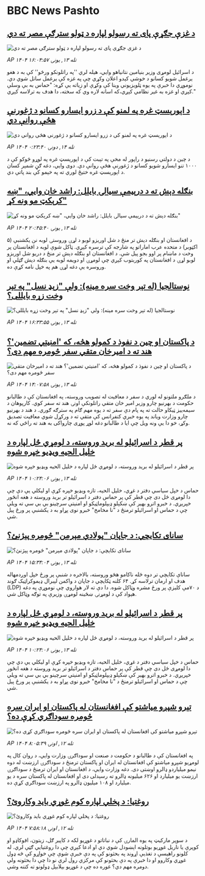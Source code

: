 # BBC News Pashto## [د غزې جګړې پای ته رسولو لپاره د ټولو سترګې مصر ته دي](https://www.bbc.com/pashto/articles/c701g7j8wy9o?at_medium=RSS&at_campaign=rss?at_campaign=githubrss)![د غزې جګړې پای ته رسولو لپاره د ټولو سترګې مصر ته دي](https://ichef.bbci.co.uk/ace/ws/240/cpsprodpb/051f/live/ed045f60-a1d8-11f0-92db-77261a15b9d2.jpg)_AP ۱۴۰۴ تله ۱۳, يونۍ ۱۶:۰۴:۵۷_د اسرائیل لومړی وزیر بنیامین نتانیاهو وايي، هیله لري ''په راتلونکو ورځو'' کې به د هغو یرغمل شویو کسانو د خوشي کېدو اعلان وکړي چې په غزه کې یرغمل ساتل شوي دي.
نوموړي دا خبرې په یوه ټلویزیوني وینا کې وکړې او زیاته یې کړه:
"حماس به بې وسلې کېږي او غزه به غیر نظامي کېږي،که اسانه لاره وي که سخته، دا هدف به ترلاسه کېږي."## [د اېورېسټ غره په لمنو کې د زرو ايسارو کسانو د ژغورنې هڅې روانې دي](https://www.bbc.com/pashto/articles/c07vlngnx8mo?at_medium=RSS&at_campaign=rss?at_campaign=githubrss)![د اېورېسټ غره په لمنو کې د زرو ايسارو کسانو د ژغورنې هڅې روانې دي](https://ichef.bbci.co.uk/ace/ws/240/cpsprodpb/3a26/live/bb0f5800-a225-11f0-928c-71dbb8619e94.jpg)_AP ۱۴۰۴ تله ۱۴, دونۍ ۰:۲۳:۴۰_د چين د دولتي رسنيو د راپور له مخې په تېبت کې د اېورېسټ غره په لوړو څوکو کې د ۱۰۰۰ تنو ايسارو شويو کسانو د ژغورنې هڅې روانې دي. دوی وايي، دغه ګڼ شمېر کسان د اېورېسټ غره ختيځ لوري ته په خېمو کې بند پاتې دي.## [بنګله دېش ته د درېیمې سيالۍ بايلل: راشد خان وايي، "ښه کرېکټ مو ونه کړ"](https://www.bbc.com/pashto/articles/cj0731vz8p5o?at_medium=RSS&at_campaign=rss?at_campaign=githubrss)![بنګله دېش ته د درېیمې سيالۍ بايلل: راشد خان وايي، "ښه کرېکټ مو ونه کړ"](https://ichef.bbci.co.uk/ace/ws/240/cpsprodpb/509a/live/a6b02bb0-a242-11f0-928c-71dbb8619e94.jpg)_AP ۱۴۰۴ تله ۱۳, يونۍ ۲۰:۴۵:۴۰_د افغانستان او بنګله دېش تر منځ د شل اوریزو لوبو د لړۍ وروستۍ لوبه نن يکشنبې (۵ اکټوبر) د متحده عرب اماراتو په شارجه کې ترسره کېږي. ټاکل شوې لوبه د افغانستان پر وخت د ماښام پر اوو بجو پیل شي. د افغانستان او بنګله دېش تر منځ د دریو شل اوریزو لوبو لړۍ د افغانستان په کوربتوب کېږي چې لومړۍ او دویمه لوبه یې بنګله دېش ګټلې او وروسره یې دغه لړۍ هم په خپل نامه کړې ده.## [نوستالجیا (له تېر وخت سره مینه): ولې "زېډ نسل" په تېر وخت زړه بایللی؟](https://www.bbc.com/pashto/articles/cr4q9vly9qlo?at_medium=RSS&at_campaign=rss?at_campaign=githubrss)![نوستالجیا (له تېر وخت سره مینه): ولې "زېډ نسل" په تېر وخت زړه بایللی؟](https://ichef.bbci.co.uk/ace/ws/240/cpsprodpb/fcff/live/9bb51a50-9233-11f0-9503-a35e38a7e112.jpg)_AP ۱۴۰۴ تله ۱۳, يونۍ ۱۶:۳۳:۵۵_## [ د پاکستان او چين د نفوذ د کمولو هڅه، که 'امنیتي تضمین'؟ هند ته د امیرخان متقي سفر څومره مهم دی؟](https://www.bbc.com/pashto/articles/c5yvr889pwqo?at_medium=RSS&at_campaign=rss?at_campaign=githubrss)![ د پاکستان او چين د نفوذ د کمولو هڅه، که 'امنیتي تضمین'؟ هند ته د امیرخان متقي سفر څومره مهم دی؟](https://ichef.bbci.co.uk/ace/ws/240/cpsprodpb/e3d1/live/e323bb70-a12f-11f0-a9f1-8d9167fcc08f.jpg)_AP ۱۴۰۴ تله ۱۳, يونۍ ۱۴:۰۷:۵۸_د ملګرو ملتونو له لوري د سفر د معافيت له تصویب وروسته، په افغانستان کې د طالبانو حکومت د بهرنيو چارو وزير امير خان متقي راتلونکې اونۍ هند ته سفر کوي. کارپوهان د سيمه‌ييز ټیکاو حالت ته په پام دې سفر ته د یوه مهم ګام په سترګه ګوري.
د هند د بهرنيو چارو وزارت وياند په يوه خبري کنفرانس کې متقي ته د ورکړل شوي معافيت تصديق وکړ، خو دا يې ونه ويل چې ايا د طالبانو دغه لوړ پوړی چارواکی به هند ته راځي که نه.## [پر قطر د اسرائيلو له برید وروسته، د لومړي ځل لپاره د خلیل الحیه ویډیو خپره شوه](https://www.bbc.com/pashto/articles/cg5elpv5nnzo?at_medium=RSS&at_campaign=rss?at_campaign=githubrss)![پر قطر د اسرائيلو له برید وروسته، د لومړي ځل لپاره د خلیل الحیه ویډیو خپره شوه](https://ichef.bbci.co.uk/ace/ws/240/cpsprodpb/1cfb/live/abe92f50-a1d4-11f0-928c-71dbb8619e94.jpg)_AP ۱۴۰۴ تله ۱۳, يونۍ ۱۰:۲۴:۰۶_حماس د خپل سیاسي دفتر د غړي، خلیل الحیه، تازه ويډيو خپره کړې او لیکلي یې دي چې دا لومړی ځل دی چې قطر کې پر حماس دفتر د اسرائيلو تر برید وروسته د هغه انځور خپریږي.
د خبرو اترو بهیر کې ښکېلو ډيپلوماټيکو او امنيتي سرچينو بي بي سي ته ویلي چې د حماس او اسرائيلو ترمنځ د "نا مخامخ" خبرو نوی پړاو به د یکشنبې پر ورځ پيل شي.## [سانای تکایچي: د جاپان "پولادي مېرمن" څومره پېژنئ؟](https://www.bbc.com/pashto/articles/c20vdyvwnv1o?at_medium=RSS&at_campaign=rss?at_campaign=githubrss)![سانای تکایچي: د جاپان "پولادي مېرمن" څومره پېژنئ؟](https://ichef.bbci.co.uk/ace/ws/240/cpsprodpb/6ee2/live/3948ea70-a19e-11f0-92db-77261a15b9d2.jpg)_AP ۱۴۰۴ تله ۱۳, يونۍ ۱۵:۳۴:۰۴_ساناې تکایچي تر دوه ځله ناکامو هڅو وروسته، بالاخره د شنبې پر ورځ خپل اوږدمهاله هدف او ارمان ترلاسه کړ.
 ۶۴ کلنه ټکایچي د جاپان د واکمن لېبرال ډیموکراټیک ګوند (LDP) د ۷۰مې کلیزې پر ورځ مشره وټاکل شوه. 
دا دې ته لار هواروي چې نوموړې په دغه هېواد کې د لومړنۍ ښځینه لومړۍ وزیرې په توګه وټاکل شي.## [پر قطر د اسرائيلو له برید وروسته، د لومړي ځل لپاره د خلیل الحیه ویډیو خپره شوه](https://www.bbc.com/pashto/articles/cg5elpv5nnzo?at_medium=RSS&at_campaign=rss?at_campaign=githubrss)![پر قطر د اسرائيلو له برید وروسته، د لومړي ځل لپاره د خلیل الحیه ویډیو خپره شوه](https://ichef.bbci.co.uk/ace/ws/240/cpsprodpb/1cfb/live/abe92f50-a1d4-11f0-928c-71dbb8619e94.jpg)_AP ۱۴۰۴ تله ۱۳, يونۍ ۱۰:۲۴:۰۶_حماس د خپل سیاسي دفتر د غړي، خلیل الحیه، تازه ويډيو خپره کړې او لیکلي یې دي چې دا لومړی ځل دی چې قطر کې پر حماس دفتر د اسرائيلو تر برید وروسته د هغه انځور خپریږي.
د خبرو اترو بهیر کې ښکېلو ډيپلوماټيکو او امنيتي سرچينو بي بي سي ته ویلي چې د حماس او اسرائيلو ترمنځ د "نا مخامخ" خبرو نوی پړاو به د یکشنبې پر ورځ پيل شي.## [تېرو شپږو میاشتو کې افغانستان له پاکستان او ایران سره څومره سوداګري کړې ده؟ ](https://www.bbc.com/pashto/articles/c9dx45wzl8po?at_medium=RSS&at_campaign=rss?at_campaign=githubrss)![تېرو شپږو میاشتو کې افغانستان له پاکستان او ایران سره څومره سوداګري کړې ده؟ ](https://ichef.bbci.co.uk/ace/ws/240/cpsprodpb/313c/live/104101b0-9d22-11f0-92db-77261a15b9d2.jpg)_AP ۱۴۰۴ تله ۱۲, اونۍ ۸:۰۵:۳۹_په افغانستان کې د طالبانو د حکومت د صنعت او سوداګرۍ وزارت وايي، د روان کال په لومړیو شپږو میاشتو کې افغانستان له ایران او پاکستان ترمنځ د سوداګرۍ ارزښت له دوه نیمو میلیاردو‌ ډالرو اوښتی دی.‌ دغه وزارت وايي، د افغانستان او ایران ترمنځ د سوداګرۍ ارزښت یو میلیارد او ۶۲۶ میلیونه ډالرو ته رسېدلی دی او افغانستان له پاکستان سره د یو میلیارد او ۱۰۸ میلیون ډالرو په ارزښت سوداګري کړې ده.## [روغتیا: د پخلي لپاره کوم غوړي باید وکاروئ؟ ](https://www.bbc.com/pashto/articles/c8rv2d7xxn7o?at_medium=RSS&at_campaign=rss?at_campaign=githubrss)![روغتیا: د پخلي لپاره کوم غوړي باید وکاروئ؟ ](https://ichef.bbci.co.uk/ace/ws/240/cpsprodpb/0634/live/40b33c30-9f9f-11f0-928c-71dbb8619e94.jpg)_AP ۱۴۰۴ تله ۱۲, اونۍ ۷:۵۸:۱۸_د سوپر مارکیټ په یوه المارۍ کې د نباتاتو د غوړيو لکه د کاپیر ګل، زیتون، افوکاډو او کوپرې یا ناریل غوړیو بوتلونه اېښودل شوي دي او ادعا کېږي چې دا روغتیايي ګټې لري.
له کلونو راهیسې د تغذیې اړوند په بحثونو کې په دې خبرې شوې چې خواړو کې څه ډول غوړي وکاروو او دا خبرې په دې بحثونو کې مرکزي رول لري نو دا چې دا بحثونه ولې دومره مهم دي؟ غوره ده چې د غوړیو بېلابېل ډولونو ته کتنه وشي.